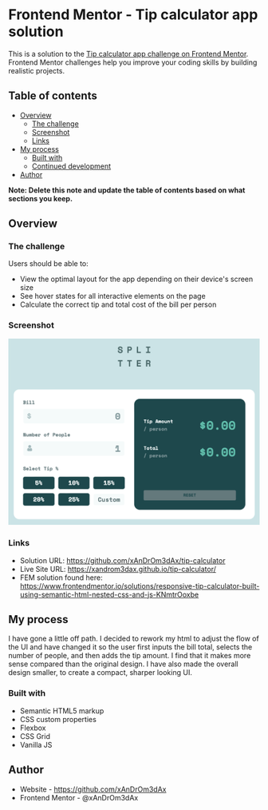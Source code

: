 # Frontend Mentor - Tip calculator app solution

This is a solution to the [Tip calculator app challenge on Frontend Mentor](https://www.frontendmentor.io/challenges/tip-calculator-app-ugJNGbJUX). Frontend Mentor challenges help you improve your coding skills by building realistic projects.

## Table of contents

- [Overview](#overview)
  - [The challenge](#the-challenge)
  - [Screenshot](#screenshot)
  - [Links](#links)
- [My process](#my-process)
  - [Built with](#built-with)
  - [Continued development](#continued-development)
- [Author](#author)

**Note: Delete this note and update the table of contents based on what sections you keep.**

## Overview

### The challenge

Users should be able to:

- View the optimal layout for the app depending on their device's screen size
- See hover states for all interactive elements on the page
- Calculate the correct tip and total cost of the bill per person

### Screenshot

![screenshot](image.png)

### Links

- Solution URL: https://github.com/xAnDrOm3dAx/tip-calculator 
- Live Site URL: https://xandrom3dax.github.io/tip-calculator/
- FEM solution found here: https://www.frontendmentor.io/solutions/responsive-tip-calculator-built-using-semantic-html-nested-css-and-js-KNmtrOoxbe

## My process
I have gone a little off path. I decided to rework my html to adjust the flow of the UI and have changed it so the user first inputs the bill total, selects the number of people, and then adds the tip amount. I find that it makes more sense compared than the original design. I have also made the overall design smaller, to create a compact, sharper looking UI.

### Built with

- Semantic HTML5 markup
- CSS custom properties
- Flexbox
- CSS Grid
- Vanilla JS

## Author

- Website - https://github.com/xAnDrOm3dAx
- Frontend Mentor - @xAnDrOm3dAx
